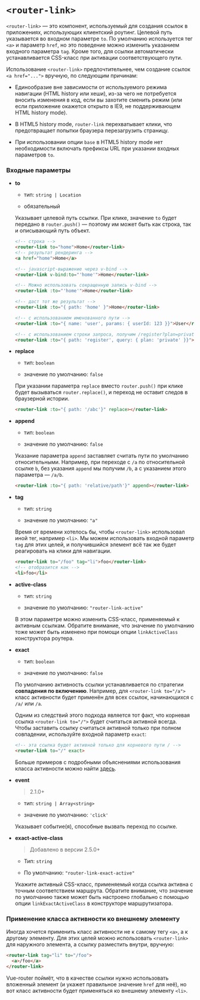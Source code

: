 # `<router-link>`

`<router-link>` — это компонент, используемый для создания ссылок в приложениях, использующих клиентский роутинг. Целевой путь указывается во входном параметре `to`. По умолчанию используется тег `<a>` и параметр `href`, но это поведение можно изменить указанием входного параметра `tag`. Кроме того, для ссылки автоматически устанавливается CSS-класс при активации соответствующего пути.

Использование `<router-link>` предпочтительнее, чем создание ссылок `<a href="...">` вручную, по следующим причинам:

- Единообразие вне зависимости от используемого режима навигации (HTML history или хеши), из-за чего не потребуется вносить изменения в код, если вы захотите сменить режим (или если приложение окажется открыто в IE9, не поддерживающем HTML history mode).

- В HTML5 history mode, `router-link` перехватывает клики, что предотвращает попытки браузера перезагрузить страницу.

- При использовании опции `base` в HTML5 history mode нет необходимости включать префиксы URL при указании входных параметров `to`.


### Входные параметры

- **to**

  - тип: `string | Location`

  - обязательный

  Указывает целевой путь ссылки. При клике, значение `to` будет передано в `router.push()` — поэтому им может быть как строка, так и описывающий путь объект.

  ``` html
  <!-- строка -->
  <router-link to="home">Home</router-link>
  <!-- результат рендеринга -->
  <a href="home">Home</a>

  <!-- javascript-выражение через v-bind -->
  <router-link v-bind:to="'home'">Home</router-link>

  <!-- Можно использовать сокращенную запись v-bind -->
  <router-link :to="'home'">Home</router-link>

  <!-- даст тот же результат -->
  <router-link :to="{ path: 'home' }">Home</router-link>

  <!-- с использованием именованного пути -->
  <router-link :to="{ name: 'user', params: { userId: 123 }}">User</router-link>

  <!-- с использованием строки запроса, получим /register?plan=private -->
  <router-link :to="{ path: 'register', query: { plan: 'private' }}">Register</router-link>
  ```

- **replace**

  - тип: `boolean`

  - значение по умолчанию: `false`

  При указании параметра `replace` вместо `router.push()` при клике будет вызываться `router.replace()`, и переход не оставит следов в браузерной истории.

  ``` html
  <router-link :to="{ path: '/abc'}" replace></router-link>
  ```

- **append**

  - тип: `boolean`

  - значение по умолчанию: `false`

  Указание параметра `append` заставляет считать пути по умолчанию относительными. Например, при переходе с `/a` по относительной ссылке `b`, без указания `append` мы получим `/b`, а с указанием этого параметра — `/a/b`.

  ``` html
  <router-link :to="{ path: 'relative/path'}" append></router-link>
  ```

- **tag**

  - тип: `string`

  - значение по умолчанию: `"a"`

  Время от времени хотелось бы, чтобы `<router-link>` использовал иной тег, например `<li>`. Мы можем использовать входной параметр `tag` для этих целей, и получившийся элемент всё так же будет реагировать на клики для навигации.

  ``` html
  <router-link to="/foo" tag="li">foo</router-link>
  <!-- отобразится как -->
  <li>foo</li>
  ```

- **active-class**

  - тип: `string`

  - значение по умолчанию: `"router-link-active"`

  В этом параметре можно изменить CSS-класс, применяемый к активным ссылкам. Обратите внимание, что значение по умолчанию тоже может быть изменено при помощи опции `linkActiveClass` конструктора роутера.

- **exact**

  - тип: `boolean`

  - значение по умолчанию: `false`

  По умолчанию активность ссылки устанавливается по стратегии **совпадения по включению**. Например, для `<router-link to="/a">` класс активности будет применён для всех ссылок, начинающихся с `/a/` или `/a`.

  Одним из следствий этого подхода является тот факт, что корневая ссылка `<router-link to="/">` будет считаться активной всегда. Чтобы заставить ссылку считаться активной только при полном совпадении, используйте входной параметр `exact`:

  ``` html
  <!-- эта ссылка будет активной только для корневого пути / -->
  <router-link to="/" exact>
  ```

  Больше примеров с подробными объяснениями использования класса активности можно найти [здесь](http://jsfiddle.net/fnlCtrl/dokbyypq/).

- **event**

  > 2.1.0+

  - тип: `string | Array<string>`

  - значение по умолчанию: `'click'`

  Указывает событие(я), способные вызвать переход по ссылке.

- **exact-active-class**

  > Добавлено в версии 2.5.0+

  - Тип: `string`

  - По умолчанию: `"router-link-exact-active"`

  Укажите активный CSS-класс, применяемый когда ссылка активна с точным соответствием маршрута. Обратите внимание, что значение по умолчанию также может быть настроено глобально с помощью опции `linkExactActiveClass` в конструкторе маршрутизатора.

### Применение класса активности ко внешнему элементу

Иногда хочется применить класс активности не к самому тегу `<a>`, а к другому элементу. Для этих целей можно использовать `<router-link>` для наружного элемента, а ссылку разместить внутри, вручную:

``` html
<router-link tag="li" to="/foo">
  <a>/foo</a>
</router-link>
```

Vue-router поймёт, что в качестве ссылки нужно использовать вложенный элемент (и укажет правильное значение `href` для неё), но вот класс активности будет применяться ко внешнему элементу `<li>`.
